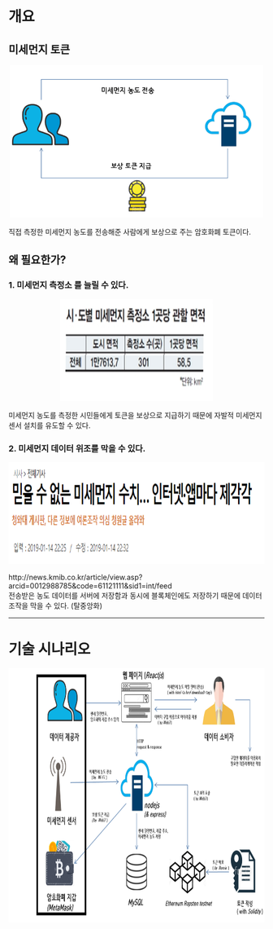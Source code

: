 개요
===========
## 미세먼지 토큰    
<p align="center">
  <img width="500" height="300" src="./Resources/Diagram.png">
</p>   

직접 측정한 미세먼지 농도를 전송해준 사람에게 보상으로 주는 암호화폐 토큰이다.
## 왜 필요한가?   
### 1. 미세먼지 측정소 를 늘릴 수 있다.  
<p align="center">
  <img width="300" height="200" src="./Resources/Device_per_area.png">
</p> 
미세먼지 농도를 측정한 시민들에게 토큰을 보상으로 지급하기 때문에 자발적 미세먼지 센서 설치를 유도할 수 있다.  

### 2. 미세먼지 데이터 위조를 막을 수 있다.  
<p align="center">
  <img width="600" height="200" src="./Resources/news.png">
</p> 
http://news.kmib.co.kr/article/view.asp?arcid=0012988785&code=61121111&sid1=int/feed  <br>
전송받은 농도 데이터를 서버에 저장함과 동시에 블록체인에도 저장하기 때문에 데이터 조작을 막을 수 있다. (탈중앙화) 

* * *  
  
기술 시나리오
=============
<p align="center">
  <img width="100%" height="500" src="./Resources/tech-sceanario.png">
</p> 
